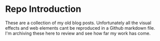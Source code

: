 # Repo Introduction

These are a collection of my old blog posts. Unfortunately all the visual effects and web elements cant be reproduced in a Github markdown file. I'm archiving these here to review and see how far my work has come.
